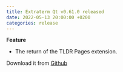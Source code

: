 ```yaml
---
title: Extraterm Qt v0.61.0 released
date: 2022-05-13 20:00:00 +0200
categories: release
---
```


**Feature**

* The return of the TLDR Pages extension.

Download it from [Github](https://github.com/sedwards2009/extraterm/releases/tag/v0.61.0)
